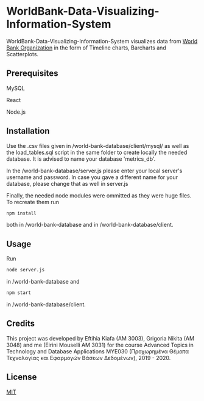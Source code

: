 # WorldBank-Data-Visualizing-Information-System

WorldBank-Data-Visualizing-Information-System visualizes data from [World Bank Organization]( http://data.worldbank.org/) in the form of Timeline charts, Barcharts and Scatterplots.
## Prerequisites

MySQL

React

Node.js

## Installation

Use the .csv files given in /world-bank-database/client/mysql/ as well as the load_tables.sql script in the same folder to create locally the needed database. It is advised to name your database 'metrics_db'.

In the /world-bank-database/server.js please enter your local server's username and password. In case you gave a different name for your database, please change that as well in server.js

Finally, the needed node modules were ommitted as they were huge files. To recreate them run
```bash
npm install
```
both in /world-bank-database and in /world-bank-database/client.

## Usage
Run 
```bash
node server.js 
```
in  /world-bank-database and 
```bash
npm start
```
in /world-bank-database/client.

## Credits

This project was developed by Eftihia Kiafa (AM 3003), Grigoria Nikita (AM 3048) and me (Eirini Mouselli AM 3031) for the course Advanced Topics in Technology and Database Applications ΜΥΕ030 (Προχωρημένα Θέματα Τεχνολογίας και Εφαρμογών Βάσεων Δεδομένων), 2019 - 2020.

## License

[MIT](https://choosealicense.com/licenses/mit/)
